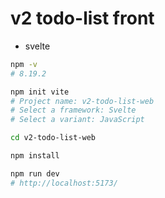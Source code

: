 # v2 todo-list front

- svelte 




```bash 
npm -v
# 8.19.2 

npm init vite 
# Project name: v2-todo-list-web  
# Select a framework: Svelte
# Select a variant: JavaScript

cd v2-todo-list-web 

npm install 

npm run dev 
# http://localhost:5173/ 
``` 

